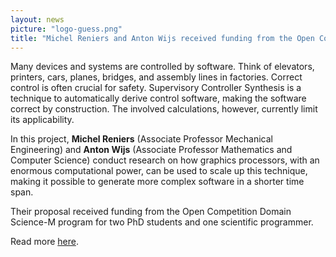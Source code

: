 ```yaml
---
layout: news
picture: "logo-guess.png"
title: "Michel Reniers and Anton Wijs received funding from the Open Competition Domain Science-M program"
---
```


Many devices and systems are controlled by software. Think of elevators, printers, cars, planes, bridges, and assembly lines in factories. Correct control is often crucial for safety. Supervisory Controller Synthesis is a technique to automatically derive control software, making the software correct by construction. The involved calculations, however, currently limit its applicability. 

In this project, **Michel Reniers** (Associate Professor Mechanical Engineering) and **Anton Wijs** (Associate Professor Mathematics and Computer Science) conduct research on how graphics processors, with an enormous computational power, can be used to scale up this technique, making it possible to generate more complex software in a shorter time span. 

Their proposal received funding from the Open Competition Domain Science-M program for two PhD students and one scientific programmer.

Read more [here](https://www.tue.nl/en/news-and-events/news-overview/16-04-2025-michel-reniers-and-anton-wijs-received-funding-from-the-open-competition-domain-science-m-program).